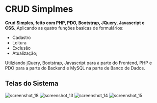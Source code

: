  # CRUD Simplmes
**Crud Simples, feito com PHP, PDO, Bootstrap, JQuery, Javascript e CSS.**,Aplicando as quatro funções basicas de formulários:
- Cadastro
- Leitura
- Exclusão
- Atualização;

Utilziando jQuery, Bootstrap, Javascript para a parte do Frontend, PHP e PDO para a parte do Backend e MySQL na parte de Banco de Dados.


## Telas do Sistema
![screenshot_18](https://user-images.githubusercontent.com/44241402/51229019-efe76a00-1941-11e9-984f-302f267f3109.png)
![screenshot_13](https://user-images.githubusercontent.com/44241402/51228617-68e5c200-1940-11e9-9d1b-6e660d901cee.png)
![screenshot_14](https://user-images.githubusercontent.com/44241402/51228622-700cd000-1940-11e9-819b-2538f659f5d9.png)
![screenshot_15](https://user-images.githubusercontent.com/44241402/51228651-7b5ffb80-1940-11e9-85a7-84db404d5ea2.png)
